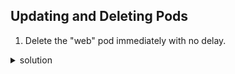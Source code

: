 ## Updating and Deleting Pods

1. Delete the "web" pod immediately with no delay.

<details>
<summary>solution</summary>
<p>

```
kubectl delete pod web --grace-period=0 --force
```
</p>
</details>